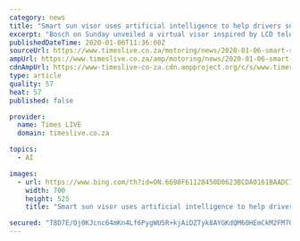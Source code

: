 ```yaml
---
category: news
title: "Smart sun visor uses artificial intelligence to help drivers see better"
excerpt: "Bosch on Sunday unveiled a virtual visor inspired by LCD television sets which uses artificial intelligence (AI) to block the glare of the sun from a driver's eyes, a major cause of road accidents. The Virtual Visor uses algorithms and a camera to analyse what the driver is seeing through its liquid crystal display, and darkens the section ..."
publishedDateTime: 2020-01-06T11:36:00Z
sourceUrl: https://www.timeslive.co.za/motoring/news/2020-01-06-smart-sun-visor-uses-artificial-intelligence-to-help-drivers-see-better/
ampUrl: https://www.timeslive.co.za/amp/motoring/news/2020-01-06-smart-sun-visor-uses-artificial-intelligence-to-help-drivers-see-better/
cdnAmpUrl: https://www-timeslive-co-za.cdn.ampproject.org/c/s/www.timeslive.co.za/amp/motoring/news/2020-01-06-smart-sun-visor-uses-artificial-intelligence-to-help-drivers-see-better/
type: article
quality: 57
heat: 57
published: false

provider:
  name: Times LIVE
  domain: timeslive.co.za

topics:
  - AI

images:
  - url: https://www.bing.com/th?id=ON.6698F61128450D0623BCDA0161BAADC7
    width: 700
    height: 525
    title: "Smart sun visor uses artificial intelligence to help drivers see better"

secured: "T8D7E/Oj0KJcnc64mKn4Lf6PygWU5R+kjAiDZTyk8AYGKdQM60HEmCkM2FM7QbyIc+JxCVCu2euU+V3aZkD4G9mmbc8yAa2Vezo81zLiuifEg8DHX4hVklGfBo/E9etXU8wRIS4smiaJ1/Na6A7sKNjW22agilm3IHRL6R3/dA+0Si08YlsRG9pfkNyXOWZ6YpoRxFBxL33ezmCx8RbpjWOASl5i5VKxZZuVGyEsioRlvEPuv2DyDuq1LpX4IjheBxjDjGUHLz9c7l2D6gPixQ==;Lfj25VZ07B0eyw477Wq5uA=="
---
```


